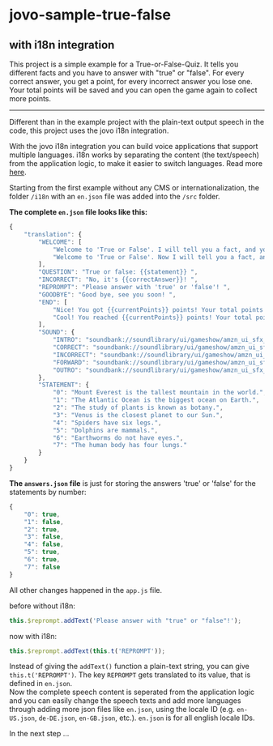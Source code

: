 # jovo-sample-true-false 
## with i18n integration


This project is a simple example for a True-or-False-Quiz.
It tells you different facts and you have to answer with "true" or "false". For every correct answer, you get a point, for every incorrect answer you lose one. Your total points will be saved and you can open the game again to collect more points.
___

Different than in the example project with the plain-text output speech in the code, this project uses the jovo i18n integration.

With the jovo i18n integration you can build voice applications that support multiple languages. 
i18n works by separating the content (the text/speech) from the application logic, to make it easier to switch languages.
Read more [here](https://www.jovo.tech/docs/v2/output/i18n#introduction-to-i18n "jovo docs i18n").

Starting from the first example without any CMS or internationalization, the folder `/i18n` with an `en.json` file was added into the `/src` folder.

**The complete `en.json` file looks like this:** 
```javascript
{
	"translation": {
		"WELCOME": [
			"Welcome to 'True or False'. I will tell you a fact, and you will say if it is true or false. Lets go! ",
			"Welcome to 'True or False'. Now I will tell you a fact, and you will say if it is true or false. Lets go! "
		],
		"QUESTION": "True or false: {{statement}} ",
		"INCORRECT": "No, it's {{correctAnswer}}! ",
		"REPROMPT": "Please answer with 'true' or 'false'! ",
		"GOODBYE": "Good bye, see you soon! ",
		"END": [
			"Nice! You got {{currentPoints}} points! Your total points are: {{totalPoints}}. Bye, see you next time!",
			"Cool! You reached {{currentPoints}} points! Your total points are now: {{totalPoints}}. Good bye, see you soon!"
		],
		"SOUND": {
			"INTRO": "soundbank://soundlibrary/ui/gameshow/amzn_ui_sfx_gameshow_intro_01",
			"CORRECT": "soundbank://soundlibrary/ui/gameshow/amzn_ui_sfx_gameshow_positive_response_02",
			"INCORRECT": "soundbank://soundlibrary/ui/gameshow/amzn_ui_sfx_gameshow_negative_response_02",
			"FORWARD": "soundbank://soundlibrary/ui/gameshow/amzn_ui_sfx_gameshow_neutral_response_01",
			"OUTRO": "soundbank://soundlibrary/ui/gameshow/amzn_ui_sfx_gameshow_outro_01"
		},
		"STATEMENT": {
			"0": "Mount Everest is the tallest mountain in the world.",
			"1": "The Atlantic Ocean is the biggest ocean on Earth.",
			"2": "The study of plants is known as botany.",
			"3": "Venus is the closest planet to our Sun.",
			"4": "Spiders have six legs.",
			"5": "Dolphins are mammals.",
			"6": "Earthworms do not have eyes.",
			"7": "The human body has four lungs."
		}
	}
}
```

**The `answers.json` file** is just for storing the answers 'true' or 'false' for the statements by number:
```javascript
{
	"0": true,
	"1": false,
	"2": true,
	"3": false,
	"4": false,
	"5": true,
	"6": true,
	"7": false
}
```

All other changes happened in the `app.js` file. 

before without i18n:
```javascript
this.$reprompt.addText('Please answer with "true" or "false"!');
```
now with i18n:
```javascript
this.$reprompt.addText(this.t('REPROMPT'));
```
Instead of giving the `addText()` function a plain-text string, you can give `this.t('REPROMPT')`. The key `REPROMPT` gets translated to its value, that is defined in `en.json`.  
Now the complete speech content is seperated from the application logic and you can easily change the speech texts and add more languages through adding more json files like `en.json`, using the locale ID (e.g. `en-US.json`, `de-DE.json`, `en-GB.json`, etc.). `en.json` is for all english locale IDs.

In the next step ...
